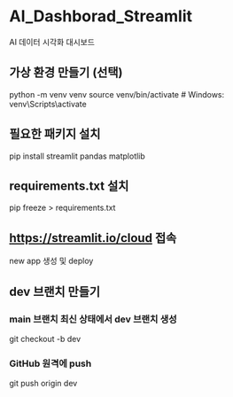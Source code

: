 # AI_Dashborad_Streamlit
AI 데이터 시각화 대시보드


## 가상 환경 만들기 (선택)
python -m venv venv
source venv/bin/activate  # Windows: venv\Scripts\activate

## 필요한 패키지 설치
pip install streamlit pandas matplotlib

## requirements.txt 설치
pip freeze > requirements.txt

## https://streamlit.io/cloud 접속
new app 생성 및 deploy

## dev 브랜치 만들기

### main 브랜치 최신 상태에서 dev 브랜치 생성
git checkout -b dev

### GitHub 원격에 push
git push origin dev

